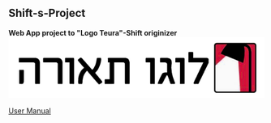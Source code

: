 ## Shift-s-Project
**Web App project to "Logo Teura"-Shift originizer**
<img src="https://github.com/RoiZundak/Shift-s-Project/blob/master/Files/logo.png">    

[User Manual]("https://github.com/RoiZundak/Shift-s-Project/blob/master/ReadMe.pdf")


